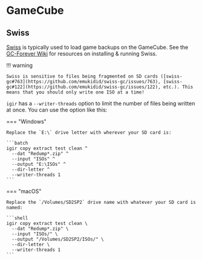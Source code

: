 # GameCube

## Swiss

[Swiss](https://github.com/emukidid/swiss-gc) is typically used to load game backups on the GameCube. See the [GC-Forever Wiki](https://www.gc-forever.com/wiki/index.php?title=Main_Page) for resources on installing & running Swiss.

!!! warning

    Swiss is sensitive to files being fragmented on SD cards ([swiss-gc#763](https://github.com/emukidid/swiss-gc/issues/763), [swiss-gc#122](https://github.com/emukidid/swiss-gc/issues/122), etc.). This means that you should only write one ISO at a time!

`igir` has a `--writer-threads` option to limit the number of files being written at once. You can use the option like this:

=== "Windows"

    Replace the `E:\` drive letter with wherever your SD card is:

    ```batch
    igir copy extract test clean ^
      --dat "Redump*.zip" ^
      --input "ISOs" ^
      --output "E:\ISOs" ^
      --dir-letter ^
      --writer-threads 1
    ```

=== "macOS"

    Replace the `/Volumes/SD2SP2` drive name with whatever your SD card is named:

    ```shell
    igir copy extract test clean \
      --dat "Redump*.zip" \
      --input "ISOs/" \
      --output "/Volumes/SD2SP2/ISOs/" \
      --dir-letter \
      --writer-threads 1
    ```
